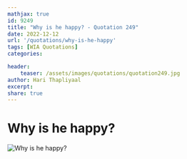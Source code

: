 ```yaml
---
mathjax: true
id: 9249
title: "Why is he happy? - Quotation 249"
date: 2022-12-12
url: '/quotations/why-is-he-happy'
tags: [WIA Quotations] 
categories: 

header:
    teaser: /assets/images/quotations/quotation249.jpg
author: Hari Thapliyaal 
excerpt:
share: true 
---
```


# Why is he happy?

![Why is he happy?](/assets/images/quotations/quotation249.jpg)
